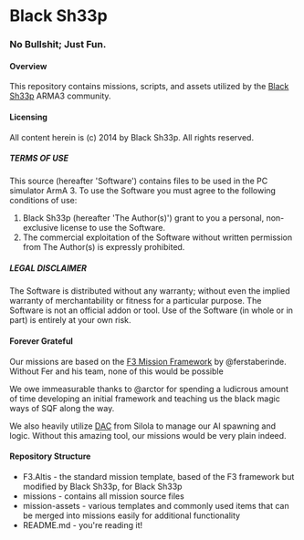 Black Sh33p
==========

### No Bullshit; Just Fun.

#### Overview
This repository contains missions, scripts, and assets utilized by
the [Black Sh33p](http://blacksh33p.net/aboutus/) ARMA3 community.

#### Licensing
All content herein is (c) 2014 by Black Sh33p. All rights reserved.

##### TERMS OF USE
This source (hereafter 'Software') contains files to be used in the
PC simulator ArmA 3. To use the Software you must agree to the following
conditions of use:
1. Black Sh33p (hereafter 'The Author(s)') grant to you a personal,
	non-exclusive license to use the Software.
2. The commercial exploitation of the Software without written permission
	from The Author(s) is expressly prohibited.

##### LEGAL DISCLAIMER
The Software is distributed without any warranty; without even the implied
warranty of merchantability or fitness for a particular purpose. The
Software is not an official addon or tool. Use of the Software
(in whole or in part) is entirely at your own risk.

#### Forever Grateful
Our missions are based on the [F3 Mission Framework](https://github.com/ferstaberinde/F3) by @ferstaberinde. Without Fer and
his team, none of this would be possible

We owe immeasurable thanks to @arctor for spending a ludicrous
amount of time developing an initial framework and teaching us the black
magic ways of SQF along the way.

We also heavily utilize [DAC](http://forums.bistudio.com/showthread.php?176926-DAC-V3-1-(Dynamic-AI-Creator)-released&p=2677923&viewfull=1#post2677923) from Silola to manage our AI
spawning and logic. Without this amazing tool, our missions would be very plain indeed.

#### Repository Structure
* F3.Altis - the standard mission template, based of the F3 framework
	but modified by Black Sh33p, for Black Sh33p
* missions - contains all mission source files
* mission-assets - various templates and commonly used items that can
	be merged into missions easily for additional functionality
* README.md - you're reading it!
